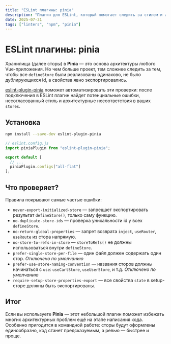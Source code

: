 ```yaml
---
title: "ESLint плагины: pinia"
description: "Плагин для ESLint, который помогает следить за стилем и архитектурой сторов Pinia. Поддерживает рекомендованные правила, проверку структуры и нейминг."
date: 2025-07-31
tags: ["linters", "npm", "pinia"]
---
```


# ESLint плагины: pinia

Хранилища (далее сторы) в **Pinia** — это основа архитектуры любого Vue-приложения. Но чем больше проект, тем сложнее следить за тем, чтобы все `defineStore` были реализованы одинаково, не было дублирующихся id, а свойства явно экспортировались.

[eslint-plugin-pinia](https://www.npmjs.com/package/eslint-plugin-pinia) поможет автоматизировать эти проверки: после подключения в ESLint плагин найдет потенциальные ошибки, несогласованный стиль и архитектурные несоответствия в ваших `stores`.

## Установка

```bash
npm install --save-dev eslint-plugin-pinia
```

```js
// eslint.config.js
import piniaPlugin from "eslint-plugin-pinia";

export default [
  // ...
  piniaPlugin.configs["all-flat"]
];
```

## Что проверяет?

Правила покрывают самые частые ошибки:

- `never-export-initialized-store` — запрещает экспортировать результат `defineStore()`, только саму функцию.
- `no-duplicate-store-ids` — проверка уникальности id у всех `defineStore`.
- `no-return-global-properties` — запрет возврата `inject`, `useRouter`, `useRoute` из стора напрямую.
- `no-store-to-refs-in-store` — `storeToRefs()` не должны использоваться внутри `defineStore`.
- `prefer-single-store-per-file` — один файл должен содержать один стор. *Отключено по умолчанию*
- `prefer-use-store-naming-convention` — названия сторов должны начинаться с `use`: `useCartStore`, `useUserStore`, и т.д. *Отключено по умолчанию*
- `require-setup-store-properties-export` — все свойства `state` в setup-сторе должны быть экспортированы.

## Итог

Если вы используете **Pinia** — этот небольшой плагин поможет избежать многих архитектурных проблем ещё на этапе написания кода. Особенно пригодится в командной работе: сторы будут оформлены единообразно, код станет предсказуемым, а ревью — быстрее и проще.
